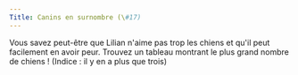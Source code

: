 ```yaml
---
Title: Canins en surnombre (\#17)
---
```


Vous savez peut-être que Lilian n'aime pas trop les chiens et qu'il peut facilement en avoir peur.
Trouvez un tableau montrant le plus grand nombre de chiens !
(Indice : il y en a plus que trois)

